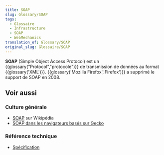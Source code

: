 ```yaml
---
title: SOAP
slug: Glossary/SOAP
tags:
  - Glossaire
  - Infrastructure
  - SOAP
  - WebMechanics
translation_of: Glossary/SOAP
original_slug: Glossaire/SOAP
---
```

**SOAP** (Simple Object Access Protocol) est un {{glossary("Protocol","protocole")}} de transmission de données au format {{glossary('XML')}}. {{glossary('Mozilla Firefox','Firefox')}} a supprimé le support de SOAP en 2008.

## Voir aussi

### Culture générale

- [SOAP](https://fr.wikipedia.org/wiki/SOAP) sur Wikipédia
- [SOAP dans les navigateurs basés sur Gecko](/fr/docs/SOAP_dans_les_navigateurs_Gecko)

### Référence technique

- [Spécification](http://www.w3.org/TR/soap12-part1/)
